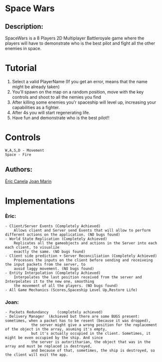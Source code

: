 # Space Wars
## Description:
SpaceWars is a 8 Players 2D Multiplayer Battleroyale game where the players will have to demonstrate who is the best pilot and fight all the other enemies in space.

# Tutorial
 1. Select a valid PlayerName (If you get an error, means that the name might be already taken)
 2. You'll spawn on the map on a random position, move with the key controls and shoot to all the nemies you find
 3. After killing some enemies you'r spaceship will level up, increasing your capabilities as a fighter.
 4. After 4s you will start regenerating life.
 5. Have fun and demonstrate who is the best pilot!! 
 
# Controls 
 	W,A,S,D - Movement
 	Space - Fire

## Authors: 
[Èric Canela](https://github.com/knela96) 
[Joan Marin](https://github.com/X0KA)

# Implementations
### Èric:
	- Client/Server Events (Completely Achieved)
		Allows client and Server send Events that will allow to perform different actions on the application. (NO bugs found)
	- World State Replication (Completely Achieved)
		Replicates all the gameobjects and actions in the Server into each each client, to visualize 
		exactly the same. (NO bugs found)
	- Client side prediction + Server Reconciliation (Completely Achieved)
		Processes the inputs on the client before sending and receiveing the input packets from the server, to 
		avoid laggy movement. (NO bugs found)
	- Entity Interpolation (Completely Achieved)
		Interpolates the last position received from the server and Interpolates it to the new one, smoothing 
		the movement of all the players. (NO bugs found)
	- All Game Mechanics (Scores,Spaceship Level Up,Restore Life)

### Joan:
	- Packets Redundancy 	(completely achieved)
	- Delivery Manager 	(Achieved but there are some BUGS present: sometimes, when a packet has to be resent (because it was dropped), 
				the server might give a wrong position for the replacement of the object in the array, asuming it's empty, 
				but it's actually occupied in the client. Sometimes, it might be even occupied by the ship. And since 
				the server is autoritharian, the object that was in the array and must be replaced is destroyed, 
				and because of that, sometimes, the ship is destroyed, so the client will exit the app.
